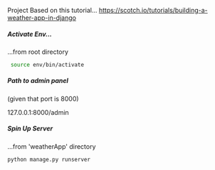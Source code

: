 Project Based on this tutorial...
https://scotch.io/tutorials/building-a-weather-app-in-django

##### Activate Env...
...from root directory

```bash
 source env/bin/activate
 ```

 ##### Path to admin panel
(given that port is 8000)

127.0.0.1:8000/admin

 ##### Spin Up Server
...from 'weatherApp' directory

 ```bash
python manage.py runserver
```